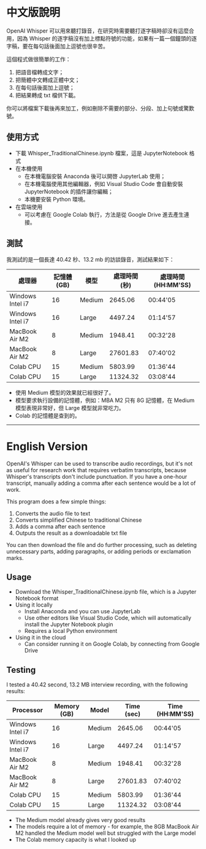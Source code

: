# 中文版說明

OpenAI Whisper 可以用來聽打錄音，在研究時需要聽打逐字稿時卻沒有這麼合用，因為 Whisper 的逐字稿沒有加上標點符號的功能，如果有一篇一個鐘頭的逐字稿，要在每句話後面加上逗號也很辛苦。

這個程式做很簡單的工作：
1. 把語音檔轉成文字；
2. 把簡體中文轉成正體中文；
3. 在每句話後面加上逗號；
4. 把結果轉成 txt 檔供下載。

你可以將檔案下載後再來加工，例如刪除不需要的部分、分段、加上句號或驚歎號。

## 使用方式
* 下載 Whisper_TraditionalChinese.ipynb 檔案，這是 JupyterNotebook 格式
* 在本機使用
  * 在本機電腦安裝 Anaconda 後可以開啓 JupyterLab 使用；
  * 在本機電腦使用其他編輯器，例如 Visual Studio Code 會自動安裝 JupyterNotebook 的插件讓你編輯；
  * 本機要安裝 Python 環境。
* 在雲端使用
  * 可以考慮在 Google Colab 執行，方法是從 Google Drive 進去產生連接。
 
## 測試
我測試的是一個長達 40.42 秒、13.2 mb 的訪談錄音，測試結果如下：

| 處理器        | 記憶體 (GB)  | 模型    | 處理時間 (秒)  | 處理時間 (HH:MM'SS) |
|--------------|-------------|--------|--------------|-------------------|
| Windows Intel i7   | 16          | Medium | 2645.06      | 00:44'05          |
| Windows Intel i7   | 16          | Large  | 4497.24      | 01:14'57          |
| MacBook Air M2       | 8           | Medium | 1948.41      | 00:32'28          |
| MacBook Air M2       | 8           | Large  | 27601.83     | 07:40'02          |
| Colab CPU    | 15          | Medium  | 5803.99     | 01:36'44          |
| Colab CPU    | 15          | Large  | 11324.32     | 03:08'44          |

* 使用 Medium 模型的效果就已經很好了。
* 模型要求執行設備的記憶體，例如：MBA M2 只有 8G 記憶體，在 Medium 模型表現非常好，但 Large 模型就非常吃力。
* Colab 的記憶體是查到的。
---
# English Version

OpenAI's Whisper can be used to transcribe audio recordings, but it's not as useful for research work that requires verbatim transcripts, because Whisper's transcripts don't include punctuation. If you have a one-hour transcript, manually adding a comma after each sentence would be a lot of work.

This program does a few simple things:
1. Converts the audio file to text
2. Converts simplified Chinese to traditional Chinese
3. Adds a comma after each sentence
4. Outputs the result as a downloadable txt file

You can then download the file and do further processing, such as deleting unnecessary parts, adding paragraphs, or adding periods or exclamation marks.

## Usage
* Download the Whisper_TraditionalChinese.ipynb file, which is a Jupyter Notebook format
* Using it locally
  * Install Anaconda and you can use JupyterLab
  * Use other editors like Visual Studio Code, which will automatically install the Jupyter Notebook plugin
  * Requires a local Python environment
* Using it in the cloud
  * Can consider running it on Google Colab, by connecting from Google Drive

## Testing
I tested a 40.42 second, 13.2 MB interview recording, with the following results:

| Processor       | Memory (GB) | Model | Time (sec) | Time (HH:MM'SS) |
|-----------------|-------------|-------|------------|-----------------|
| Windows Intel i7| 16          | Medium| 2645.06    | 00:44'05        |
| Windows Intel i7| 16          | Large | 4497.24    | 01:14'57        |
| MacBook Air M2  | 8           | Medium| 1948.41    | 00:32'28        |
| MacBook Air M2  | 8           | Large | 27601.83   | 07:40'02        |
| Colab CPU       | 15          | Medium| 5803.99    | 01:36'44        |
| Colab CPU       | 15          | Large | 11324.32   | 03:08'44        |

* The Medium model already gives very good results
* The models require a lot of memory - for example, the 8GB MacBook Air M2 handled the Medium model well but struggled with the Large model
* The Colab memory capacity is what I looked up
